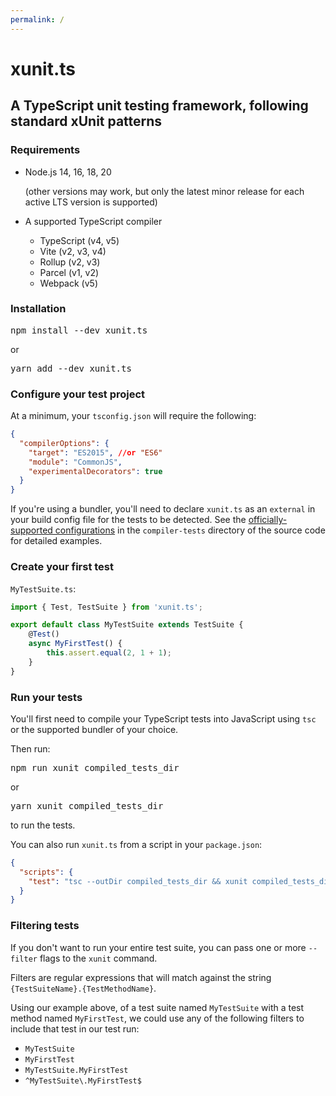 ```yaml
---
permalink: /
---
```


# xunit.ts

## A TypeScript unit testing framework, following standard xUnit patterns

### Requirements

- Node.js 14, 16, 18, 20

  (other versions may work, but only the latest minor release for each active LTS version is supported)

- A supported TypeScript compiler
	- TypeScript (v4, v5)
	- Vite (v2, v3, v4)
	- Rollup (v2, v3)
	- Parcel (v1, v2)
	- Webpack (v5)

### Installation

<kbd>npm install --dev xunit.ts</kbd>

or

<kbd>yarn add --dev xunit.ts</kbd>

### Configure your test project

At a minimum, your `tsconfig.json` will require the following:

```json
{
  "compilerOptions": {
	"target": "ES2015", //or "ES6"
	"module": "CommonJS",
	"experimentalDecorators": true
  }
}
```

If you're using a bundler, you'll need to declare `xunit.ts` as an `external` in your build config file for the tests to be detected.  See the [officially-supported configurations](https://github.com/ecoAPM/xunit.ts/tree/main/compiler-tests) in the `compiler-tests` directory of the source code for detailed examples.

### Create your first test

`MyTestSuite.ts`:

```ts
import { Test, TestSuite } from 'xunit.ts';

export default class MyTestSuite extends TestSuite {
	@Test()
	async MyFirstTest() {
		this.assert.equal(2, 1 + 1);
	}
}
```

### Run your tests

You'll first need to compile your TypeScript tests into JavaScript using `tsc` or the supported bundler of your choice.

Then run:

<kbd>npm run xunit compiled_tests_dir</kbd>

or

<kbd>yarn xunit compiled_tests_dir</kbd>

to run the tests.

You can also run `xunit.ts` from a script in your `package.json`:

```json
{
  "scripts": {
	"test": "tsc --outDir compiled_tests_dir && xunit compiled_tests_dir"
  }
}
```

### Filtering tests

If you don't want to run your entire test suite, you can pass one or more `--filter` flags to the `xunit` command.

Filters are regular expressions that will match against the string `{TestSuiteName}.{TestMethodName}`.

Using our example above, of a test suite named `MyTestSuite` with a test method named `MyFirstTest`, we could use any of the following filters to include that test in our test run:

- `MyTestSuite`
- `MyFirstTest`
- `MyTestSuite.MyFirstTest`
- `^MyTestSuite\.MyFirstTest$`
